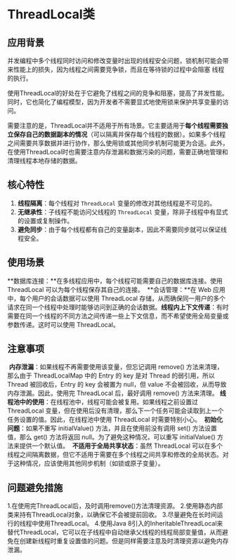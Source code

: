 # ThreadLocal类

## 应用背景

​	并发编程中多个线程同时访问和修改变量时出现的线程安全问题，锁机制可能会带来性能上的损失，因为线程之间需要竞争锁，而且在等待锁的过程中会阻塞 线程的执行。

​	使用ThreadLocal的好处在于它避免了线程之间的竞争和阻塞，提高了并发性能。同时，它也简化了编程模型，因为开发者不需要显式地使用锁来保护共享变量的访问。

​	需要注意的是，ThreadLocal并不适用于所有场景。它主要适用于**每个线程需要独立保存自己的数据副本的情况**（可以隔离并保存每个线程的数据）。如果多个线程之间需要共享数据并进行协作，那么使用锁或其他同步机制可能更为合适。此外，在使用ThreadLocal时也需要注意内存泄漏和数据污染的问题，需要正确地管理和清理线程本地存储的数据。

## 核心特性

1. **线程隔离**：每个线程对 `ThreadLocal` 变量的修改对其他线程是不可见的。
2. **无继承性**：子线程不能访问父线程的 `ThreadLocal` 变量，除非子线程中有显式的设置或复制操作。
3. **避免同步**：由于每个线程都有自己的变量副本，因此不需要同步就可以保证线程安全。

## 使用场景

​	**数据库连接：**在多线程应用中，每个线程可能需要自己的数据库连接。使用 ThreadLocal 可以为每个线程保存其自己的连接。
​	**会话管理：**在 Web 应用中，每个用户的会话数据可以使用 ThreadLocal 存储，从而确保同一用户的多个请求在同一个线程中处理时能够访问到正确的会话数据。
​	**线程内上下文传递**：有时需要在同一个线程的不同方法之间传递一些上下文信息，而不希望使用全局变量或参数传递。这时可以使用 ThreadLocal。

## 注意事项

​	**内存泄漏**：如果线程不再需要使用该变量，但忘记调用 remove() 方法来清理，那么由于 ThreadLocalMap 中的 Entry 的 key 是对 Thread 的弱引用，所以 Thread 被回收后，Entry 的 key 会被置为 null，但 value 不会被回收，从而导致内存泄漏。因此，使用完 ThreadLocal 后，最好调用 remove() 方法来清理。
​	**线程池中的使用**：在线程池中，线程可能会被复用。如果线程之前设置过 ThreadLocal 变量，但在使用后没有清理，那么下一个任务可能会读取到上一个任务设置的值。因此，在线程池中使用 ThreadLocal 时需要特别小心。
​	**初始化问题**：如果不重写 initialValue() 方法，并且在使用前没有调用 set() 方法设置值，那么 get() 方法将返回 null。为了避免这种情况，可以重写 initialValue() 方法来提供一个默认值。
​	**不适用于全局共享状态**：虽然 ThreadLocal 可以在多个线程之间隔离数据，但它不适用于需要在多个线程之间共享和修改的全局状态。对于这种情况，应该使用其他同步机制（如锁或原子变量）。

## 问题避免措施

1.在使用完ThreadLocal后，及时调用remove()方法清理资源。
2.使用静态内部类来持有ThreadLocal对象，以确保它不会被提前回收。
3.尽量避免在长时间运行的线程中使用ThreadLocal。
4.使用Java 8引入的InheritableThreadLocal来替代ThreadLocal，它可以在子线程中自动继承父线程的线程局部变量值，从而避免在创建新线程时重复设置值的问题。但是同样需要注意及时清理资源以避免内存泄漏。




​	